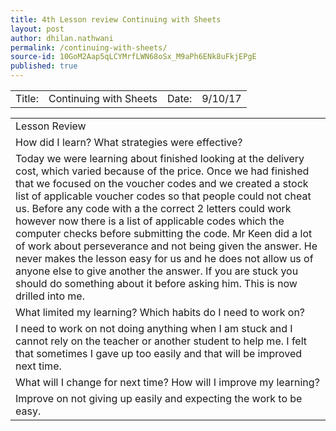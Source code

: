 ```yaml
---
title: 4th Lesson review Continuing with Sheets
layout: post
author: dhilan.nathwani
permalink: /continuing-with-sheets/
source-id: 10GoM2Aap5qLCYMrfLWN68oSx_M9aPh6ENk8uFkjEPgE
published: true
---
```

<table>
  <tr>
    <td>Title:  </td>
    <td> Continuing with Sheets</td>
    <td>Date:   </td>
    <td> 9/10/17</td>
  </tr>
</table>


<table>
  <tr>
    <td>Lesson Review </td>
  </tr>
  <tr>
    <td> How did I learn? What strategies were effective? 
</td>
  </tr>
  <tr>
    <td>Today we were learning about finished looking at the delivery cost, which varied because of the price. Once we had finished that we focused on the voucher codes and we created a stock list of applicable voucher codes so that people could not cheat us. Before any code with a the correct 2 letters could work however now there is a list of applicable codes which the computer checks before submitting the code. Mr Keen did a lot of work about perseverance and not being given the answer. He never makes the lesson easy for us and he does not allow us of anyone else to give another the answer. If you are stuck you should do something about it before asking him. This is now drilled into me.</td>
  </tr>
  <tr>
    <td> What limited my learning? Which habits do I need to work on?
 </td>
  </tr>
  <tr>
    <td>I need to work on not doing anything when I am stuck and I cannot rely on the teacher or another student to help me. I felt that sometimes I gave up too easily and that will be improved next time.   </td>
  </tr>
  <tr>
    <td>What will I change for next time? How will I improve my learning?
</td>
  </tr>
  <tr>
    <td>Improve on not giving up easily and expecting the work to be easy. </td>
  </tr>
</table>


